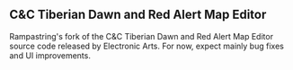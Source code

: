 ## C&C Tiberian Dawn and Red Alert Map Editor

Rampastring's fork of the C&C Tiberian Dawn and Red Alert Map Editor source code released by Electronic Arts. For now, expect mainly bug fixes and UI improvements.
